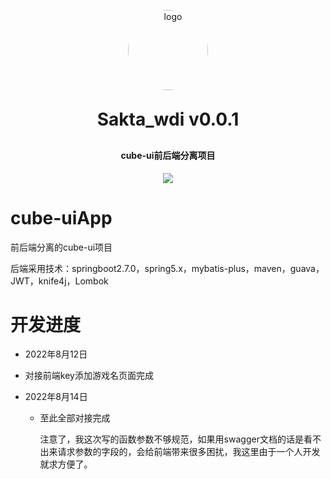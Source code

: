 

<p align="center">
	<img alt="logo" src="https://s1.328888.xyz/2022/07/26/DV3J6.png" style="width:128px;border-radius:68px">
</p>
<h1 align="center" style="margin: 30px 0 30px; font-weight: bold;">Sakta_wdi v0.0.1</h1>
<h4 align="center">cube-ui前后端分离项目</h4>
<p align="center">
	<a href="https://github.com/Saktawdi"><img src="https://img.shields.io/badge/java-%E5%90%8E%E7%AB%AF-important"></a>
</p>

# cube-uiApp

前后端分离的cube-ui项目

后端采用技术：springboot2.7.0，spring5.x，mybatis-plus，maven，guava，JWT，knife4j，Lombok

# 开发进度

- 2022年8月12日
  
- 对接前端key添加游戏名页面完成
  
- 2022年8月14日
  
  - 至此全部对接完成
  
    注意了，我这次写的函数参数不够规范，如果用swagger文档的话是看不出来请求参数的字段的，会给前端带来很多困扰，我这里由于一个人开发就求方便了。